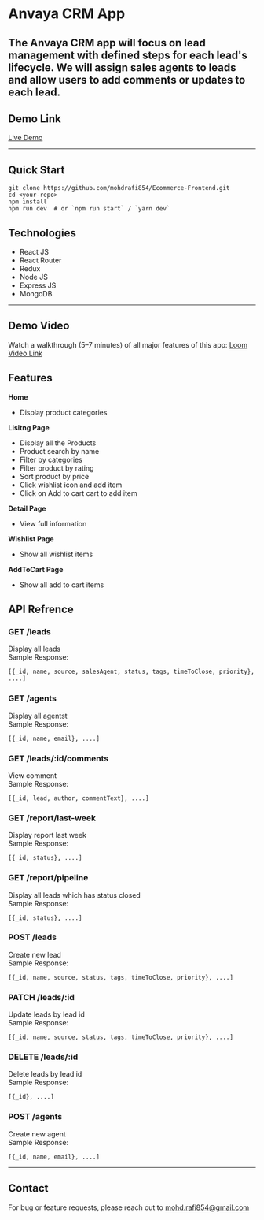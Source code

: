 # Anvaya CRM App

The Anvaya CRM app will focus on lead management with defined steps for each lead's lifecycle. We will assign sales agents to leads and allow users to add comments or updates to each lead.
---

## Demo Link

[Live Demo](https://anvayafrontend.vercel.app)

---

## Quick Start
```
git clone https://github.com/mohdrafi854/Ecommerce-Frontend.git
cd <your-repo>
npm install
npm run dev  # or `npm run start` / `yarn dev`
```

## Technologies
- React JS
- React Router
- Redux
- Node JS
- Express JS
- MongoDB
---

## Demo Video
Watch a walkthrough (5–7 minutes) of all major features of this app: [Loom Video Link]()

## Features
**Home**
- Display product categories

**Lisitng Page**
- Display all the Products
- Product search by name
- Filter by categories
- Filter product by rating
- Sort product by price 
- Click wishlist icon and add item
- Click on Add to cart cart to add item

**Detail Page**
- View full information

**Wishlist Page**
- Show all wishlist items

**AddToCart Page**
- Show all add to cart items

## API Refrence

### **GET /leads**<br>
Display all leads<br>
Sample Response:<br>
```
[{_id, name, source, salesAgent, status, tags, timeToClose, priority}, ....]
```

### **GET /agents**<br>
Display all agentst<br>
Sample Response:<br>
```
[{_id, name, email}, ....]
```

### **GET /leads/:id/comments**<br>
View comment<br>
Sample Response:<br>
```
[{_id, lead, author, commentText}, ....]
```

### **GET /report/last-week**<br>
Display report last week<br>
Sample Response:<br>
```
[{_id, status}, ....]
```

### **GET /report/pipeline**<br>
Display all leads which has status closed<br>
Sample Response:<br>
```
[{_id, status}, ....]
```

### **POST /leads**<br>
Create new lead<br>
Sample Response:<br>
```
[{_id, name, source, status, tags, timeToClose, priority}, ....]
```

### **PATCH /leads/:id**<br>
Update leads by lead id<br>
Sample Response:<br>
```
[{_id, name, source, status, tags, timeToClose, priority}, ....]
```

### **DELETE /leads/:id**<br>
Delete leads by lead id<br>
Sample Response:<br>
```
[{_id}, ....]
```

### **POST /agents**<br>
Create new agent<br>
Sample Response:<br>
```
[{_id, name, email}, ....]
```
---

## Contact
For bug or feature requests, please reach out to mohd.rafi854@gmail.com
